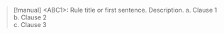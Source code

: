 >[!manual] \<ABC1\>: Rule title or first sentence.
> Description.
> a. Clause 1 
> b. Clause 2  
> c. Clause 3  
